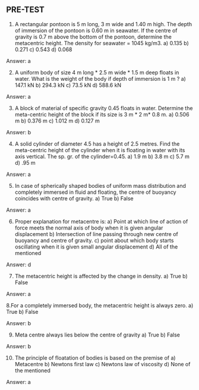 ## PRE-TEST

1. A rectangular pontoon is 5 m long, 3 m wide and 1.40 m high. The depth of immersion of the pontoon is 0.60 m in seawater. If the centre of gravity is 0.7 m above the bottom of the pontoon, determine the metacentric height. The density for seawater = 1045 kg/m3.
a) 0.135
b) 0.271
c) 0.543
d) 0.068

Answer: a

2. A uniform body of size 4 m long * 2.5 m wide * 1.5 m deep floats in water. What is the weight of the body if depth of immersion is 1 m ?
a) 147.1 kN
b) 294.3 kN
c) 73.5 kN
d) 588.6 kN

Answer: a

3. A block of material of specific gravity 0.45 floats in water. Determine the meta-centric height of the block if its size is 3 m * 2 m* 0.8 m.
a) 0.506 m
b) 0.376 m
c) 1.012 m
d) 0.127 m

Answer: b

4. A solid cylinder of diameter 4.5 has a height of 2.5 metres. Find the meta-centric height of the cylinder when it is floating in water with its axis vertical. The sp. gr. of the cylinder=0.45.
a) 1.9 m
b) 3.8 m
c) 5.7 m
d) .95 m

Answer: a

5. In case of spherically shaped bodies of uniform mass distribution and completely immersed in fluid and floating, the centre of buoyancy coincides with centre of gravity.
a) True
b) False

Answer: a

6. Proper explanation for metacentre is:
a) Point at which line of action of force meets the normal axis of body when it is given angular displacement
b) Intersection of line passing through new centre of buoyancy and centre of gravity.
c) point about which body starts oscillating when it is given small angular displacement
d) All of the mentioned

Answer: d

7. The metacentric height is affected by the change in density.
a) True
b) False

Answer: a

8.For a completely immersed body, the metacentric height is always zero.
a) True
b) False

Answer: b

9. Meta centre always lies below the centre of gravity
a) True
b) False

Answer: b

10. The principle of floatation of bodies is based on the premise of
a) Metacentre
b) Newtons first law
c) Newtons law of viscosity
d) None of the mentioned

Answer: a

